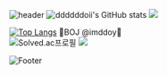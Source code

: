 ![header](https://capsule-render.vercel.app/api?type=waving&color=ffc0cb&height=200&section=header&text=ddddddoii&fontSize=70)
![ddddddoii's GitHub stats](https://github-readme-stats.vercel.app/api?username=imddoy&show_icons=true&theme=radical)
<img src="https://img.shields.io/badge/JavaScript-#F7DF1E?style=for-the-badge&logo=javaScript&logoColor=black">

[![Top Langs](https://github-readme-stats.vercel.app/api/top-langs/?username=imddoy)](https://github.com/imddoy/github-readme-stats)
💚BOJ @imddoy💚<br>
![Solved.ac프로필](http://mazassumnida.wtf/api/v2/generate_badge?boj=imddoy)
  <img src="http://mazandi.herokuapp.com/api?handle=imddoy&theme=warm"/>

![Footer](https://capsule-render.vercel.app/api?type=waving&color=ffc0cb&height=100&section=footer)
<!--
**imddoy/imddoy** is a ✨ _special_ ✨ repository because its `README.md` (this file) appears on your GitHub profile.

Here are some ideas to get you started:

- 🔭 I’m currently working on ...
- 🌱 I’m currently learning ...
- 👯 I’m looking to collaborate on ...
- 🤔 I’m looking for help with ...
- 💬 Ask me about ...
- 📫 How to reach me: ...
- 😄 Pronouns: ...
- ⚡ Fun fact: ...
-->
